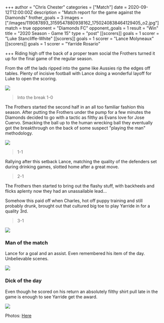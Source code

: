 +++
author = "Chris Chester"
categories = ["Match"]
date = 2020-09-12T12:00:00Z
description = "Match report for the game against the Diamonds"
frother_goals = 3
images = ["/images/119087893_3159547880938162_1750240838464129405_o2.jpg"]
match = true
opponent = "Diamonds FC"
opponent_goals = 1
result = "Win"
title = "2020 Season - Game 15"
type = "post"
[[scorers]]
goals = 1
scorer = "Luke Stancliffe-White"
[[scorers]]
goals = 1
scorer = "Lance Molyneaux"
[[scorers]]
goals = 1
scorer = "Yarride Rosario"

+++
Riding high off the back of a proper team social the Frothers turned it up for the final game of the regular season.

From the off the lads ripped into the game like Aussies rip the edges off tables. Plenty of incisive football with Lance doing a wonderful layoff for Luke to open the scoring.

![](/images/119459922_3159548567604760_7055741770676161657_o.jpg)

> Into the break 1-0

The Frothers started the second half in an all too familiar fashion this season. After putting the Frothers under the pump for a few minutes the Diamonds decided to go with a tactic as filthy as Evans love for Jose Cuervo. Smacking the ball up to the human wrecking ball they eventually got the breakthrough on the back of some suspect "playing the man" methodology.

![](/images/119157436_3159548190938131_1414675777677273835_o.jpg)

> 1-1

Rallying after this setback Lance, matching the quality of the defenders set during drinking games, slotted home after a great move.

> 2-1

The Frothers then started to bring out the flashy stuff, with backheels and flicks aplenty now they had an unassailable lead...

Somehow this paid off when Charles, hot off puppy training and still probably drunk, brought out that cultured big toe to play Yarride in for a quality 3rd.

> 3-1

![](/images/119219962_3159548370938113_8470302540181299960_o.jpg)

### **Man of the match**

Lance for a goal and an assist. Even remembered his item of the day. Unbelievable scenes.

![](/images/119198746_660341051549937_1003772947572567267_n.jpg)

### **Dick of the day**

Even though he scored on his return an absolutely filthy shirt pull late in the game is enough to see Yarride get the award.

![](/images/119087893_3159547880938162_1750240838464129405_o3-1.jpg)

Photos: [Here](https://www.facebook.com/1536006009959032/posts/3159548797604737/)